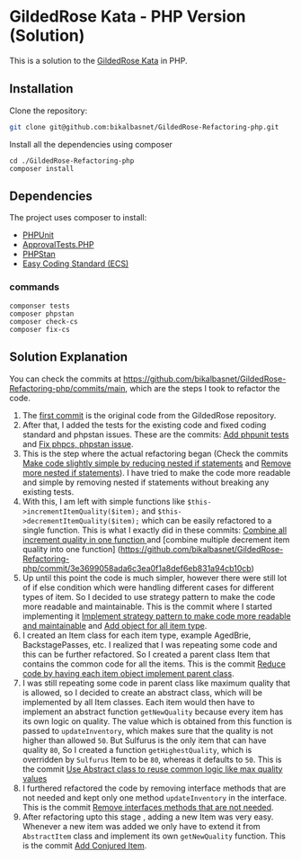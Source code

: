 # GildedRose Kata - PHP Version (Solution)

This is a solution to the [GildedRose Kata](https://github.com/emilybache/GildedRose-Refactoring-Kata/tree/main/php) in PHP.


## Installation

Clone the repository:
```sh
git clone git@github.com:bikalbasnet/GildedRose-Refactoring-php.git
```

Install all the dependencies using composer

```shell script
cd ./GildedRose-Refactoring-php
composer install
```

## Dependencies

The project uses composer to install:

- [PHPUnit](https://phpunit.de/)
- [ApprovalTests.PHP](https://github.com/approvals/ApprovalTests.php)
- [PHPStan](https://github.com/phpstan/phpstan)
- [Easy Coding Standard (ECS)](https://github.com/symplify/easy-coding-standard)

### commands
```shell
componser tests
composer phpstan
composer check-cs
composer fix-cs
```

## Solution Explanation
You can check the commits at https://github.com/bikalbasnet/GildedRose-Refactoring-php/commits/main, which are the steps I took to refactor the code.
1. The [first commit](https://github.com/bikalbasnet/GildedRose-Refactoring-php/commit/74d7ca5a478942e6c7c9f01d65462b262b8ad527) is the original code from the GildedRose repository.
2. After that, I added the tests for the existing code and fixed coding standard and phpstan issues. These are the commits: [Add phpunit tests](https://github.com/bikalbasnet/GildedRose-Refactoring-php/commit/4c47874667b8e602f41fcb69b4641bcf0ca3f009) and [Fix phpcs, phpstan issue](https://github.com/bikalbasnet/GildedRose-Refactoring-php/commit/4a192854f8bf16c756d4658628f55b59cbe4a3b2).
3. This is the step where the actual refactoring began (Check the commits [Make code slightly simple by reducing nested if statements](https://github.com/bikalbasnet/GildedRose-Refactoring-php/commit/28a6552706fef997e3660beae44f6cfba6ff51b1) and [Remove more nested if statements](https://github.com/bikalbasnet/GildedRose-Refactoring-php/commit/61f59cb5e9172555ff5a8a3e8b12cfda2fdb1694)). I have tried to make the code more readable and simple by removing nested if statements without breaking any existing tests. 
4. With this, I am left with simple functions like `$this->incrementItemQuality($item);` and `$this->decrementItemQuality($item);` which can be easily refactored to a single function. This is what I exactly did in these commits: [Combine all increment quality in one function
   ](https://github.com/bikalbasnet/GildedRose-Refactoring-php/commit/450fdcd30c49de5741be550d008c1d9f576bc44b) and [combine multiple decrement item quality into one function] (https://github.com/bikalbasnet/GildedRose-Refactoring-php/commit/3e3699058ada6c3ea0f1a8def6eb831a94cb10cb)
5. Up until this point the code is much simpler, however there were still lot of if else condition which were handling different cases for different types of item. So I decided to use strategy pattern to make the code more readable and maintainable. This is the commit where I started implementing it [Implement strategy pattern to make code more readable and maintainable](https://github.com/bikalbasnet/GildedRose-Refactoring-php/commit/aafb197fdf35007875b34639e505a20f8cf615ec) and [Add object for all item type](https://github.com/bikalbasnet/GildedRose-Refactoring-php/commit/b20a5b693624f38fce3e8403150064d632848545). 
6. I created an Item class for each item type, example AgedBrie, BackstagePasses, etc. I realized that I was repeating some code and this can be further refactored. So I created a parent class Item that contains the common code for all the items. This is the commit [Reduce code by having each item object implement parent class](https://github.com/bikalbasnet/GildedRose-Refactoring-php/commit/2e82dd63938645b887a2faa630e315f4dcd3a168).
7. I was still repeating some code in parent class like maximum quality that is allowed, so I decided to create an abstract class, which will be implemented by all Item classes. Each item would then have to implement an abstract function `getNewQuality` because every item has its own logic on quality. The value which is obtained from this function is passed to `updateInventory`, which makes sure that the quality is not higher than allowed `50`. But Sulfurus is the only item that can have quality `80`, So I created a function `getHighestQuality`, which is overridden by `Sulfurus` Item to be `80`, whereas it defaults to `50`. This is the commit [Use Abstract class to reuse common logic like max quality values](https://github.com/bikalbasnet/GildedRose-Refactoring-php/commit/8b433b0048d2ab7ec741ee9c978dca7b25abca5f)
8. I furthered refactored the code by removing interface methods that are not needed and kept only one method `updateInventory` in the interface. This is the commit [Remove interfaces methods that are not needed](https://github.com/bikalbasnet/GildedRose-Refactoring-php/commit/d59290991958bfc2f1ab58f1e278619775ab7909).
9. After refactoring upto this stage , adding a new Item was very easy. Whenever a new item was added we only have to extend it from `AbstractItem` class and implement its own `getNewQuality` function. This is the commit [Add Conjured Item](https://github.com/bikalbasnet/GildedRose-Refactoring-php/commit/32ac95496bad36857239ddaad4533abc6edbe2ac). 
